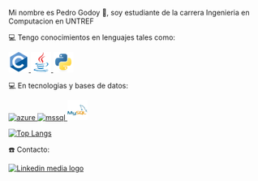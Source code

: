 
Mi nombre es Pedro Godoy :wave:, soy estudiante de la carrera Ingenieria en Computacion en UNTREF

:computer: Tengo conocimientos en lenguajes tales como:

<a href="https://www.cprogramming.com/" target="_blank" rel="noreferrer"> <img src="https://raw.githubusercontent.com/devicons/devicon/master/icons/c/c-original.svg" alt="c" width="40" height="40"/> </a> 
<a href="https://www.java.com" target="_blank" rel="noreferrer"> <img src="https://raw.githubusercontent.com/devicons/devicon/master/icons/java/java-original.svg" alt="java" width="40" height="40"/> </a> 
<a href="https://www.python.org" target="_blank" rel="noreferrer"> <img src="https://raw.githubusercontent.com/devicons/devicon/master/icons/python/python-original.svg" alt="python" width="40" height="40"/> </a>

:computer: En tecnologias y bases de datos:

<a href="https://azure.microsoft.com/en-in/" target="_blank" rel="noreferrer"> <img src="https://www.vectorlogo.zone/logos/microsoft_azure/microsoft_azure-icon.svg" alt="azure" width="40" height="40"/> </a> 
<a href="https://www.microsoft.com/en-us/sql-server" target="_blank" rel="noreferrer"> <img src="https://www.svgrepo.com/show/303229/microsoft-sql-server-logo.svg" alt="mssql" width="40" height="40"/> </a> 
<a href="https://www.mysql.com/" target="_blank" rel="noreferrer"> <img src="https://raw.githubusercontent.com/devicons/devicon/master/icons/mysql/mysql-original-wordmark.svg" alt="mysql" width="40" height="40"/> </a> 

[![Top Langs](https://github-readme-stats.vercel.app/api/top-langs/?username=GodoyPedro&layout=compact&theme=gruvbox)](https://github.com/anuraghazra/github-readme-stats)

:phone: Contacto:

<a href="https://www.linkedin.com/in/p-godoy/" rel="nofollow"><img src="https://camo.githubusercontent.com/63006d6145cf91967f950f5f7397e757928ab7d086dea8764c2e125837f31f41/68747470733a2f2f692e696d6775722e636f6d2f4552555a526e752e706e67" alt="Linkedin media logo" data-canonical-src="https://i.imgur.com/ERUZRnu.png" style="max-width: 100%;"></a>
